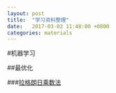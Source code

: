 ```yaml
---
layout: post
title:  "学习资料整理"
date:   2017-03-02 11:48:00 +0800
categories: materials
---
```

#机器学习

##最优化

###[拉格朗日乘数法][ref-1]

[ref-1]: http://www.cnblogs.com/maybe2030/p/4946256.html
